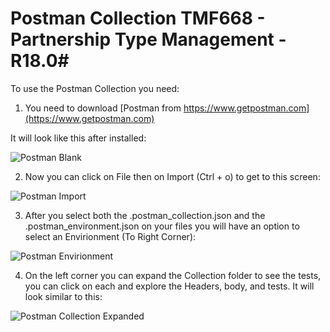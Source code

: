 # Postman Collection TMF668 - Partnership Type Management - R18.0#


To use the Postman Collection you need:

1. You need to download [Postman from https://www.getpostman.com](https://www.getpostman.com)

It will look like this after installed:

![Postman Blank](./imgs/Postman1.png)

2. Now you can click on File then on Import (Ctrl + o) to get to this screen:

![Postman Import](./imgs/Postman2.png)

3. After you select both the .postman_collection.json and the .postman_environment.json on your files you will have an option to select an Envirionment (To Right Corner):

![Postman Envirionment](./imgs/Postman3.png)

4. On the left corner you can expand the Collection folder to see the tests, you can click on each and explore the Headers, body, and tests. It will look similar to this:

![Postman Collection Expanded](./imgs/Postman4.png)
